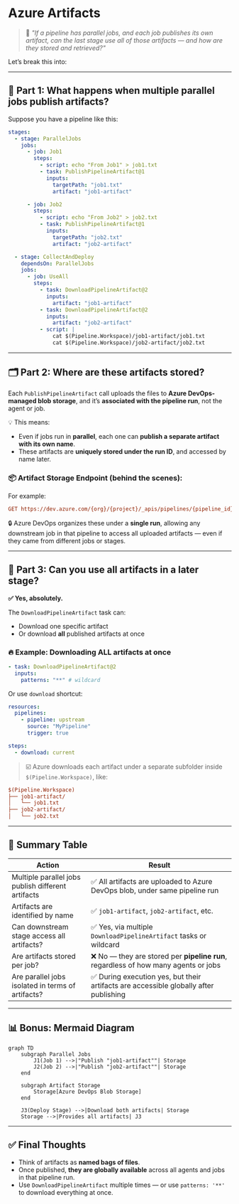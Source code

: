 # Azure Artifacts

> 💬 _"If a pipeline has parallel jobs, and each job publishes its own artifact, can the last stage use all of those artifacts — and how are they stored and retrieved?"_

Let’s break this into:

---

## 🧩 Part 1: What happens when multiple parallel jobs publish artifacts?

Suppose you have a pipeline like this:

```yaml
stages:
  - stage: ParallelJobs
    jobs:
      - job: Job1
        steps:
          - script: echo "From Job1" > job1.txt
          - task: PublishPipelineArtifact@1
            inputs:
              targetPath: "job1.txt"
              artifact: "job1-artifact"

      - job: Job2
        steps:
          - script: echo "From Job2" > job2.txt
          - task: PublishPipelineArtifact@1
            inputs:
              targetPath: "job2.txt"
              artifact: "job2-artifact"

  - stage: CollectAndDeploy
    dependsOn: ParallelJobs
    jobs:
      - job: UseAll
        steps:
          - task: DownloadPipelineArtifact@2
            inputs:
              artifact: "job1-artifact"
          - task: DownloadPipelineArtifact@2
            inputs:
              artifact: "job2-artifact"
          - script: |
              cat $(Pipeline.Workspace)/job1-artifact/job1.txt
              cat $(Pipeline.Workspace)/job2-artifact/job2.txt
```

---

## 🗂️ Part 2: Where are these artifacts stored?

Each `PublishPipelineArtifact` call uploads the files to **Azure DevOps-managed blob storage**, and it’s **associated with the pipeline run**, not the agent or job.

💡 This means:

- Even if jobs run in **parallel**, each one can **publish a separate artifact with its own name**.
- These artifacts are **uniquely stored under the run ID**, and accessed by name later.

### 📦 Artifact Storage Endpoint (behind the scenes):

For example:

```ini
GET https://dev.azure.com/{org}/{project}/_apis/pipelines/{pipeline_id}/runs/{run_id}/artifacts?artifactName=job1-artifact
```

🔒 Azure DevOps organizes these under a **single run**, allowing any downstream job in that pipeline to access all uploaded artifacts — even if they came from different jobs or stages.

---

## 🎯 Part 3: Can you use all artifacts in a later stage?

**✅ Yes, absolutely.**

The `DownloadPipelineArtifact` task can:

- Download one specific artifact
- Or download **all** published artifacts at once

### 🔥 Example: Downloading ALL artifacts at once

```yaml
- task: DownloadPipelineArtifact@2
  inputs:
    patterns: "**" # wildcard
```

Or use `download` shortcut:

```yaml
resources:
  pipelines:
    - pipeline: upstream
      source: "MyPipeline"
      trigger: true

steps:
  - download: current
```

> ☑️ Azure downloads each artifact under a separate subfolder inside `$(Pipeline.Workspace)`, like:

```ini
$(Pipeline.Workspace)
├── job1-artifact/
│   └── job1.txt
├── job2-artifact/
│   └── job2.txt
```

---

## 📌 Summary Table

| Action                                             | Result                                                                                |
| -------------------------------------------------- | ------------------------------------------------------------------------------------- |
| Multiple parallel jobs publish different artifacts | ✅ All artifacts are uploaded to Azure DevOps blob, under same pipeline run           |
| Artifacts are identified by name                   | ✅ `job1-artifact`, `job2-artifact`, etc.                                             |
| Can downstream stage access all artifacts?         | ✅ Yes, via multiple `DownloadPipelineArtifact` tasks or wildcard                     |
| Are artifacts stored per job?                      | ❌ No — they are stored per **pipeline run**, regardless of how many agents or jobs   |
| Are parallel jobs isolated in terms of artifacts?  | ✅ During execution yes, but their artifacts are accessible globally after publishing |

---

## 📊 Bonus: Mermaid Diagram

```mermaid
graph TD
    subgraph Parallel Jobs
        J1(Job 1) -->|"Publish "job1-artifact""| Storage
        J2(Job 2) -->|"Publish "job2-artifact""| Storage
    end

    subgraph Artifact Storage
        Storage[Azure DevOps Blob Storage]
    end

    J3(Deploy Stage) -->|Download both artifacts| Storage
    Storage -->|Provides all artifacts| J3
```

---

## ✅ Final Thoughts

- Think of artifacts as **named bags of files**.
- Once published, **they are globally available** across all agents and jobs in that pipeline run.
- Use `DownloadPipelineArtifact` multiple times — or use `patterns: '**'` to download everything at once.
